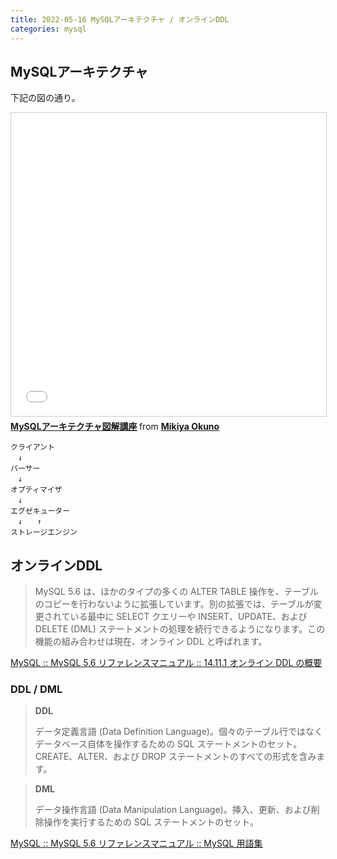 ```yaml
---
title: 2022-05-16 MySQLアーキテクチャ / オンラインDDL
categories: mysql
---
```


## MySQLアーキテクチャ

下記の図の通り。

<iframe src="//www.slideshare.net/slideshow/embed_code/key/35D7vzUH0FLcMG?startSlide=9" width="595" height="485" frameborder="0" marginwidth="0" marginheight="0" scrolling="no" style="border:1px solid #CCC; border-width:1px; margin-bottom:5px; max-width: 100%;" allowfullscreen> </iframe> <div style="margin-bottom:5px"> <strong> <a href="//www.slideshare.net/nippondanji/mysql-64455514" title="MySQLアーキテクチャ図解講座" target="_blank">MySQLアーキテクチャ図解講座</a> </strong> from <strong><a href="//www.slideshare.net/nippondanji" target="_blank">Mikiya Okuno</a></strong> </div>

```
クライアント
　↓
パーサー
　↓
オプティマイザ
　↓
エグゼキューター
　↓　　↑
ストレージエンジン
```

## オンラインDDL

> MySQL 5.6 は、ほかのタイプの多くの ALTER TABLE 操作を、テーブルのコピーを行わないように拡張しています。別の拡張では、テーブルが変更されている最中に SELECT クエリーや INSERT、UPDATE、および DELETE (DML) ステートメントの処理を続行できるようになります。この機能の組み合わせは現在、オンライン DDL と呼ばれます。

[MySQL :: MySQL 5.6 リファレンスマニュアル :: 14.11.1 オンライン DDL の概要](https://dev.mysql.com/doc/refman/5.6/ja/innodb-create-index-overview.html)

### DDL / DML

> **DDL**
>
> データ定義言語 (Data Definition Language)。個々のテーブル行ではなくデータベース自体を操作するための SQL ステートメントのセット。CREATE、ALTER、および DROP ステートメントのすべての形式を含みます。

> **DML**
>
> データ操作言語 (Data Manipulation Language)。挿入、更新、および削除操作を実行するための SQL ステートメントのセット。

[MySQL :: MySQL 5.6 リファレンスマニュアル :: MySQL 用語集](https://dev.mysql.com/doc/refman/5.6/ja/glossary.html)

